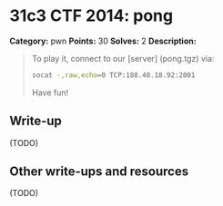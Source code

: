 # 31c3 CTF 2014: pong

**Category:** pwn
**Points:** 30
**Solves:** 2
**Description:**

> To play it, connect to our [server] (pong.tgz) via:
>
> ```bash
> socat -,raw,echo=0 TCP:188.40.18.92:2001
> ```
> Have fun!

## Write-up

(TODO)

## Other write-ups and resources

(TODO)
